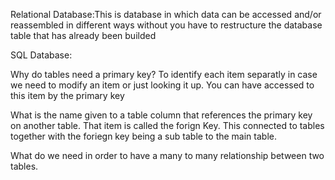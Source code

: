 Relational Database:This is database in which data can be accessed and/or reassembled in different ways without you have to restructure the database table that has already been builded

SQL Database:


Why do tables need a primary key?
To identify each item separatly in case we need to modify an item or just looking it up. You can have accessed to this item by the primary key

What is the name given to a table column that references the primary key on another table.
That item is called the forign Key. This connected to tables together with the foriegn key being a sub table to the main table.


What do we need in order to have a many to many relationship between two tables.
